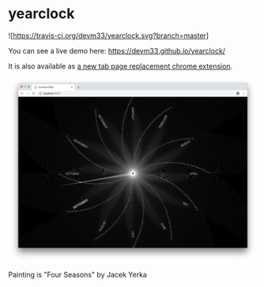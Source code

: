 # yearclock

![https://travis-ci.org/devm33/yearclock.svg?branch=master]

You can see a live demo here: <https://devm33.github.io/yearclock/>

It is also available as [a new tab page replacement chrome extension](https://chrome.google.com/webstore/detail/year-clock/pllgmedcgbbidcoemgooimddcojgfkdl).

![Screenshot of app](screenshot.png)

Painting is "Four Seasons" by Jacek Yerka
